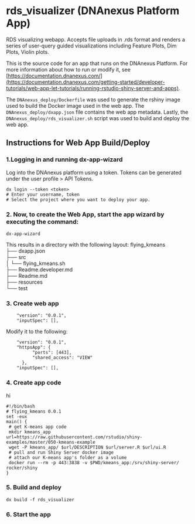 <!-- dx-header -->
# rds_visualizer (DNAnexus Platform App)

RDS visualizing webapp. Accepts file uploads in .rds format and renders a series of user-query guided visualizations including Feature Plots, Dim Plots, Violin plots.

This is the source code for an app that runs on the DNAnexus Platform.
For more information about how to run or modify it, see
[https://documentation.dnanexus.com/](https://documentation.dnanexus.com/getting-started/developer-tutorials/web-app-let-tutorials/running-rstudio-shiny-server-and-apps).
<!-- /dx-header -->

<!-- Insert a description of your app here -->
The `DNAnexus_deploy/Dockerfile` was used to generate the rshiny image used to build the Docker image used in the web app. The `DNAnexus_deploy/dxapp.json` file contains the web app metadata. Lastly, the `DNAnexus_deploy/rds_visualizer.sh` script was used to build and deploy the web app.

## Instructions for Web App Build/Deploy

### 1.Logging in and running dx-app-wizard

Log into the DNAnexus platform using a token. Tokens can be generated under the user profile > API Tokens.

```
dx login --token <token>
# Enter your username, token
# Select the project where you want to deploy your app.
```
### 2. Now, to create the Web App, start the app wizard by executing the command:
```
dx-app-wizard
```

This results in a directory with the following layout:
flying_kmeans <br>
├── dxapp.json  <br>
├── src  <br>
 │   └── flying_kmeans.sh  <br>
├── Readme.developer.md  <br>
├── Readme.md  <br>
├── resources  <br>
└── test

### 3. Create web app
```
    "version": "0.0.1",
    "inputSpec": [],
```

Modify it to the following:

```
    "version": "0.0.1",
    "httpsApp": {
          "ports": [443],
          "shared_access": "VIEW"
      },
    "inputSpec": [],
```

### 4. Create app code
hi
```
#!/bin/bash
# flying_kmeans 0.0.1
set -eux
main() {
 # get K-means app code
 mkdir kmeans_app
url=https://raw.githubusercontent.com/rstudio/shiny-examples/master/050-kmeans-example
 wget -P kmeans_app/ $url/DESCRIPTION $url/server.R $url/ui.R
 # pull and run Shiny Server docker image
 # attach our K-means app's folder as a volume
 docker run --rm -p 443:3838 -v $PWD/kmeans_app:/srv/shiny-server/ rocker/shiny
}

```
### 5. Build and deploy
```
dx build -f rds_visualizer
```

### 6. Start the app

<!--
TODO: This app directory was automatically generated by dx-app-wizard;
please edit this Readme.md file to include essential documentation about
your app that would be helpful to users. (Also see the
Readme.developer.md.) Once you're done, you can remove these TODO
comments.

For more info, see https://documentation.dnanexus.com/developer.
-->
